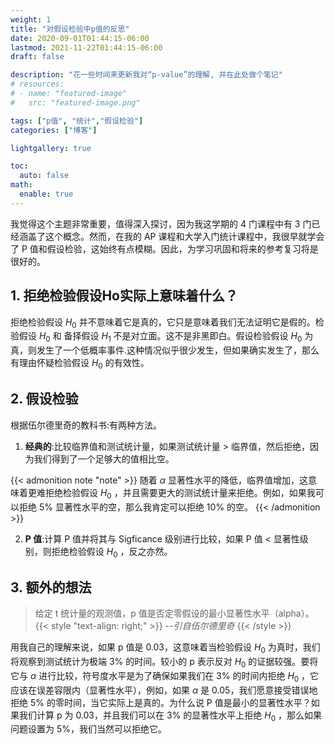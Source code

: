 ```yaml
---
weight: 1
title: "对假设检验中p值的反思"
date: 2020-09-01T01:44:15-06:00
lastmod: 2021-11-22T01:44:15-06:00
draft: false

description: "花一些时间来更新我对“p-value”的理解, 并在此处做个笔记"
# resources:
# - name: "featured-image"
#   src: "featured-image.png"

tags: ["p值", "统计","假设检验"]
categories: ["博客"]

lightgallery: true

toc:
  auto: false
math:
  enable: true
---
```


<!--more-->
<!-- Take some time to refresh my understanding towards `p-value`  and keep a note here -->
<!-- ![](/images/Hugo-Logo.png "A blog that shares some of my own experiences with building Hugo website.") -->

我觉得这个主题非常重要，值得深入探讨，因为我这学期的 4 门课程中有 3 门已经涵盖了这个概念。然而，在我的 AP 课程和大学入门统计课程中，我很早就学会了 P 值和假设检验，这始终有点模糊。因此，为学习巩固和将来的参考复习将是很好的。

## 1. 拒绝检验假设Ho实际上意味着什么？

拒绝检验假设 $H_{0}$ 并不意味着它是真的，它只是意味着我们无法证明它是假的。检验假设 $H_{0}$ 和 备择假设 $H_{1}$ 不是对立面。这不是非黑即白。假设检验假设 $H_{0}$ 为真，则发生了一个低概率事件.这种情况似乎很少发生，但如果确实发生了，那么有理由怀疑检验假设 $H_{0}$ 的有效性。

## 2. 假设检验

根据伍尔德里奇的教科书:有两种方法。
1. **经典的**:比较临界值和测试统计量，如果测试统计量 > 临界值，然后拒绝，因为我们得到了一个足够大的值相比空。

{{< admonition note "note" >}} 
随着 $\alpha$ 显著性水平的降低，临界值增加，这意味着更难拒绝检验假设 $H_{0}$ ，并且需要更大的测试统计量来拒绝。例如，如果我可以拒绝 5% 显著性水平的空，那么我肯定可以拒绝 10% 的空。
{{< /admonition >}}

2. **P 值**:计算 P 值并将其与 Sigficance 级别进行比较，如果 P 值 < 显著性级别，则拒绝检验假设 $H_{0}$ ，反之亦然。

## 3. 额外的想法

> 给定 t 统计量的观测值，p 值是否定零假设的最小显著性水平（alpha）。{{< style "text-align: right;" >}}
--_引自伍尔德里奇_ {{< /style >}}

用我自己的理解来说，如果 p 值是 0.03，这意味着当检验假设 $H_{0}$ 为真时，我们将观察到测试统计为极端 3% 的时间。较小的 p 表示反对 $H_{0}$ 的证据较强。要将它与 $\alpha$ 进行比较，符号度水平是为了确保如果我们在 3% 的时间内拒绝 $H_{0}$ ，它应该在误差容限内（显著性水平），例如，如果 $\alpha$ 是 0.05，我们愿意接受错误地拒绝 5% 的零时间，当它实际上是真的。为什么说 P 值是最小的显著性水平？如果我们计算 p 为 0.03，并且我们可以在 3% 的显著性水平上拒绝 $H_{0}$ ，那么如果问题设置为 5%，我们当然可以拒绝它。

